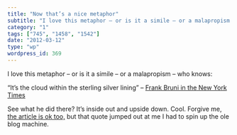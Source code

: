 ```yaml
---
title: "Now that’s a nice metaphor"
subtitle: "I love this metaphor – or is it a simile – or a malapropism – who knows:"
category: "1"
tags: ["745", "1458", "1542"]
date: "2012-03-12"
type: "wp"
wordpress_id: 369
---
```

I love this metaphor – or is it a simile – or a malapropism – who knows:

> 
“It’s the cloud within the sterling silver lining” – [Frank Bruni in the New York Times](http://www.nytimes.com/2012/03/11/opinion/sunday/bruni-mitts-rich-predicament.html)

See what he did there? It’s inside out and upside down. Cool. Forgive me, [the article is ok too,](http://www.nytimes.com/2012/03/11/opinion/sunday/bruni-mitts-rich-predicament.html) but that quote jumped out at me I had to spin up the ole blog machine.